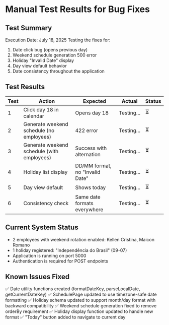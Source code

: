# Manual Test Results for Bug Fixes

## Test Summary
Execution Date: July 18, 2025
Testing the fixes for:
1. Date click bug (opens previous day)
2. Weekend schedule generation 500 error
3. Holiday "Invalid Date" display
4. Day view default behavior
5. Date consistency throughout the application

## Test Results

| Test | Action | Expected | Actual | Status |
|------|--------|----------|--------|--------|
| 1 | Click day 18 in calendar | Opens day 18 | Testing... | ⏳ |
| 2 | Generate weekend schedule (no employees) | 422 error | Testing... | ⏳ |
| 3 | Generate weekend schedule (with employees) | Success with alternation | Testing... | ⏳ |
| 4 | Holiday list display | DD/MM format, no "Invalid Date" | Testing... | ⏳ |
| 5 | Day view default | Shows today | Testing... | ⏳ |
| 6 | Consistency check | Same date formats everywhere | Testing... | ⏳ |

## Current System Status
- 2 employees with weekend rotation enabled: Kellen Cristina, Maicon Romano
- 1 holiday registered: "Independência do Brasil" (09-07)
- Application is running on port 5000
- Authentication is required for POST endpoints

## Known Issues Fixed
✅ Date utility functions created (formatDateKey, parseLocalDate, getCurrentDateKey)
✅ SchedulePage updated to use timezone-safe date formatting
✅ Holiday schema updated to support month/day format with backward compatibility
✅ Weekend schedule generation fixed to remove orderBy requirement
✅ Holiday display function updated to handle new format
✅ "Today" button added to navigate to current day